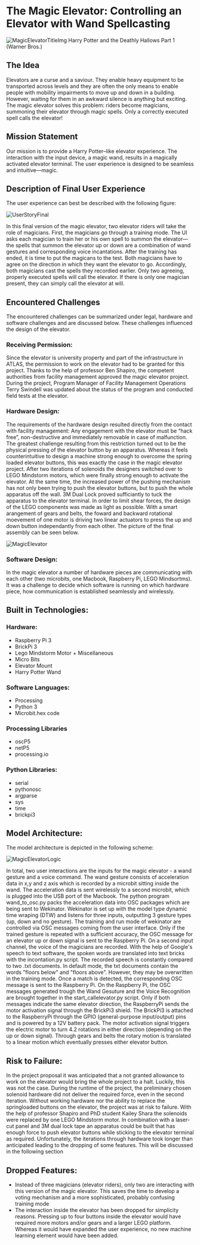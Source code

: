 # The Magic Elevator: Controlling an Elevator with Wand Spellcasting 

![MagicElevatorTitleImg](https://imagesvc.timeincapp.com/v3/mm/image?url=https%3A%2F%2Ftimedotcom.files.wordpress.com%2F2015%2F11%2Fharry-potter-and-the-deathly-hallows-part-i_10d0b26f.jpg)
Harry Potter and the Deathly Hallows Part 1 (Warner Bros.)

## The Idea
Elevators are a curse and a saviour. They enable heavy equipment to be transported across levels and they are often the only means to enable people with mobility impairments to move up and down in a building. However, waiting for them in an awkward silence is anything but exciting. The magic elevator solves this problem: riders become magicians, summoning their elevator through magic spells. Only a correctly executed spell calls the elevator! 


## Mission Statement
Our mission is to provide a Harry Potter–like elevator experience. The interaction with the input device, a magic wand, results in a magically activated elevator terminal. The user experience is designed to be seamless and intuitive—magic.


## Description of Final User Experience
The user experience can best be described with the following figure:

![UserStoryFinal](https://user-images.githubusercontent.com/46902147/56617879-3e11a680-65de-11e9-84a1-052fa412968c.png)

In this final version of the magic elevator, two elevator riders will take the role of magicians. First, the magicians go through a training mode. The UI asks each magician to train her or his own spell to summon the elevator—the spells that summon the elevator up or down are a combination of wand gestures and corresponding voice incantations. After the training has ended, it is time to put the magicans to the test. Both magicians have to agree on the direction in which they want the elevator to go. Accordingly, both magicians cast the spells they recordied earlier. Only two agreeing, properly executed spells will call the elevator. If there is only one magician present, they can simply call the elevator at will.


## Encountered Challenges
The encountered challenges can be summarized under legal, hardware and software challenges and are discussed below. These challenges influenced the design of the elevator.

### Receiving Permission:
Since the elevator is university property and part of the infrastructure in ATLAS, the permission to work on the elevator had to be granted for this project. Thanks to the help of professor Ben Shapiro, the competent authorities from facility management approved the magic elevator project. During the project, Program Manager of Facility Management Operations Terry Swindell was updated about the status of the program and conducted field tests at the elevator. 

### Hardware Design:
The requirements of the hardware design resulted directly from the contact with facility management: Any engagement with the elevator must be “hack free”, non-destructive and immediately removable in case of malfunction. The greatest challenge resulting from this restriction turned out to be the physical pressing of the elevator button by an apparatus. 
Whereas it feels counterintuitive to design a machine strong enough to overcome the spring loaded elevator buttons, this was exactly the case in the magic elevator project. After two iterations of solenoids the designers switched over to LEGO Mindstorm motors, which were finally strong enough to activate the elevator. At the same time, the increased power of the pushing mechanism has not only been trying to push the elevator buttons, but to push the whole apparatus off the wall. 3M Dual Lock proved sufficiantly to tuck the apparatus to the elevator terminal. In order to limit shear forces, the design of the LEGO components was made as light as possible. With a smart arangement of gears and belts, the foward and backward rotational moevement of one motor is driving two linear actuators to press the up and down button independantly from each other. The picture of the final assembly can be seen below.


![MagicElevator](https://user-images.githubusercontent.com/46902147/56620131-170aa300-65e5-11e9-92e9-9dce94901ad8.jpg)

### Software Design:
In the magic elevator a number of hardware pieces are communicating with each other (two microbits, one Macbook, Raspberry Pi, LEGO Mindsortms). It was a challenge to decide which software is running on which hardware piece, how communication is established seamlessly and wirelessly. 



## Built in Technologies:
### Hardware:
- Raspberry Pi 3
- BrickPi 3
- Lego Mindstorm Motor + Miscellaneous
- Micro Bits
- Elevator Mount
- Harry Potter Wand 

### Software Languages:
- Processing
- Python 3
- Microbit.hex code

### Processing Libraries
- oscP5
- netP5
- processing.io

### Python Libraries:
- serial
- pythonosc
- argparse
- sys
- time
- brickpi3

## Model Architecture:

The model architecture is depicted in the following scheme:

![MagicElevatorLogic](https://user-images.githubusercontent.com/46902147/56620778-5934e400-65e7-11e9-9690-3f9e9c04515c.png)

In total, two user interactions are the inputs for the magic elevator - a wand gesture and a voice command. The wand gesture consists of acceleration data in x,y and z axis which is recorded by a microbit sitting inside the wand. The acceleration data is sent wirelessly to a second microbit, which is plugged into the USB port of the Macbook. The python program wand_to_osc.py packs the acceleration data into OSC packages which are being sent to Wekinator. Wekinator is set up with the model type dynamic time wraping (DTW) and listens for three inputs, outputting 3 gesture types (up, down and no gesture). The training and run mode of wekinator are controlled via OSC messages coming from the user interface. Only if the trained gesture is repeated with a sufficient accuracy, the OSC message for an elevator up or down signal is sent to the Raspberry Pi. On a second input channel, the voice of the magicians are recorded. With the help of Google's speech to text software, the spoken words are translated into text bricks with the incontation.py script. The recorded speech is constantly compared to two .txt documents. In default mode, the txt documents contain the words "floors below" and "floors above". However, they may be overwritten in the training mode. Once a match is detected, the corresponding OSC message is sent to the Raspberry Pi. On the Raspberry Pi, the OSC messages generated trough the Wand Gesuture and the Voice Recognition are brought together in the start_callelevator.py script. Only if both messages indicate the same elevator direction, the RaspberryPi sends the motor activation signal through the BrickPi3 shield. The BrickPi3 is attached to the RaspberryPi through the GPIO (general-purpose input/output) pins and is powered by a 12V battery pack. The motor activation signal triggers the electric motor to turn 4.2 rotations in either direction (depending on the up or down signal). Through gears and belts the rotary motion is translated to a linear motion which eventually presses either elevator button.

## Risk to Failure:
In the project proposal it was anticipated that a not granted allowance to work on the elevator would bring the whole project to a halt. Luckily, this was not the case. During the runtime of the project, the preliminary chosen solenoid hardware did not deliver the required force, even in the second iteration. Without working hardware nor the ability to replace the springloaded buttons on the elevator, the project was at risk to failure. With the help of professor Shapiro and PhD student Kailey Shara the solenoids were replaced by one LEGO Mindstorm motor. In combination with a laser-cut panel and 3M dual lock tape an apparatus could be built that has enough force to push elevator buttons while sticking to the elevator terminal as required. Unfortunately, the iterations through hardware took longer than anticipated leading to the dropping of some features. This will be discussed in the following section

## Dropped Features:
- Instead of three magicians (elevator riders), only two are interacting with this version of the magic elevator. This saves the time to develop a voting mechanism and a more sophisticated, probably confusing training mode
- The interaction inside the elevator has been dropped for simplicity reasons. Pressing up to four buttons inside the elevator would have required more motors and/or gears and a larger LEGO platform. Whereas it would have expanded the user experience, no new machine learning element would have been added. 




